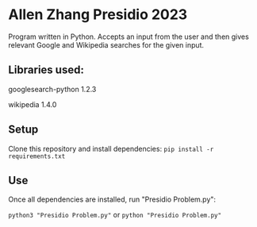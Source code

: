 # Allen Zhang Presidio 2023
 
Program written in Python. Accepts an input from the user and then gives relevant Google and Wikipedia searches for the given input. 

## Libraries used:
googlesearch-python 1.2.3 

wikipedia 1.4.0 

## Setup
Clone this repository and install dependencies: `pip install -r requirements.txt`

## Use
Once all dependencies are installed, run "Presidio Problem.py": 

`python3 "Presidio Problem.py"` or `python "Presidio Problem.py"`
